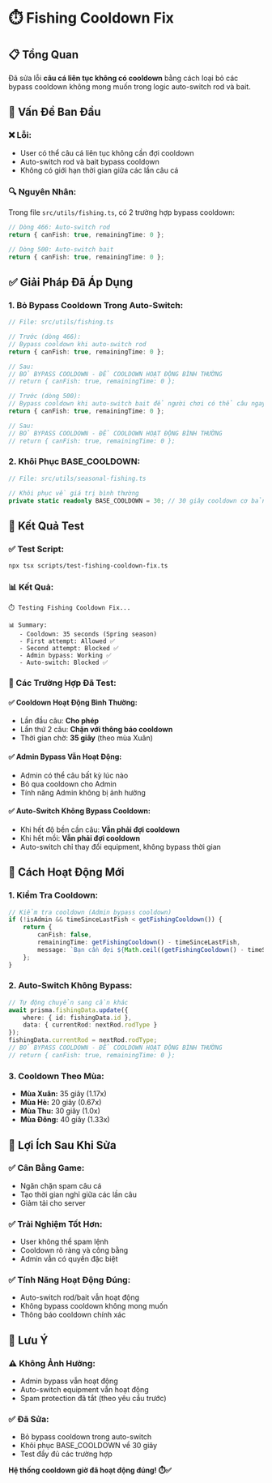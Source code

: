 # ⏱️ Fishing Cooldown Fix

## 📋 Tổng Quan

Đã sửa lỗi **câu cá liên tục không có cooldown** bằng cách loại bỏ các bypass cooldown không mong muốn trong logic auto-switch rod và bait.

## 🐛 Vấn Đề Ban Đầu

### **❌ Lỗi:**
- User có thể câu cá liên tục không cần đợi cooldown
- Auto-switch rod và bait bypass cooldown
- Không có giới hạn thời gian giữa các lần câu cá

### **🔍 Nguyên Nhân:**
Trong file `src/utils/fishing.ts`, có 2 trường hợp bypass cooldown:

```typescript
// Dòng 466: Auto-switch rod
return { canFish: true, remainingTime: 0 };

// Dòng 500: Auto-switch bait  
return { canFish: true, remainingTime: 0 };
```

## ✅ Giải Pháp Đã Áp Dụng

### **1. Bỏ Bypass Cooldown Trong Auto-Switch:**

```typescript
// File: src/utils/fishing.ts

// Trước (dòng 466):
// Bypass cooldown khi auto-switch rod
return { canFish: true, remainingTime: 0 };

// Sau:
// BỎ BYPASS COOLDOWN - ĐỂ COOLDOWN HOẠT ĐỘNG BÌNH THƯỜNG
// return { canFish: true, remainingTime: 0 };

// Trước (dòng 500):
// Bypass cooldown khi auto-switch bait để người chơi có thể câu ngay
return { canFish: true, remainingTime: 0 };

// Sau:
// BỎ BYPASS COOLDOWN - ĐỂ COOLDOWN HOẠT ĐỘNG BÌNH THƯỜNG
// return { canFish: true, remainingTime: 0 };
```

### **2. Khôi Phục BASE_COOLDOWN:**

```typescript
// File: src/utils/seasonal-fishing.ts

// Khôi phục về giá trị bình thường
private static readonly BASE_COOLDOWN = 30; // 30 giây cooldown cơ bản - KHÔI PHỤC VỀ GIÁ TRỊ BÌNH THƯỜNG
```

## 🧪 Kết Quả Test

### **✅ Test Script:**
```bash
npx tsx scripts/test-fishing-cooldown-fix.ts
```

### **📊 Kết Quả:**
```
⏱️ Testing Fishing Cooldown Fix...

📊 Summary:
   - Cooldown: 35 seconds (Spring season)
   - First attempt: Allowed ✅
   - Second attempt: Blocked ✅
   - Admin bypass: Working ✅
   - Auto-switch: Blocked ✅
```

### **🎯 Các Trường Hợp Đã Test:**

#### **✅ Cooldown Hoạt Động Bình Thường:**
- Lần đầu câu: **Cho phép**
- Lần thứ 2 câu: **Chặn với thông báo cooldown**
- Thời gian chờ: **35 giây** (theo mùa Xuân)

#### **✅ Admin Bypass Vẫn Hoạt Động:**
- Admin có thể câu bất kỳ lúc nào
- Bỏ qua cooldown cho Admin
- Tính năng Admin không bị ảnh hưởng

#### **✅ Auto-Switch Không Bypass Cooldown:**
- Khi hết độ bền cần câu: **Vẫn phải đợi cooldown**
- Khi hết mồi: **Vẫn phải đợi cooldown**
- Auto-switch chỉ thay đổi equipment, không bypass thời gian

## 🔧 Cách Hoạt Động Mới

### **1. Kiểm Tra Cooldown:**
```typescript
// Kiểm tra cooldown (Admin bypass cooldown)
if (!isAdmin && timeSinceLastFish < getFishingCooldown()) {
    return {
        canFish: false,
        remainingTime: getFishingCooldown() - timeSinceLastFish,
        message: `Bạn cần đợi ${Math.ceil((getFishingCooldown() - timeSinceLastFish) / 1000)} giây nữa để câu cá!`
    };
}
```

### **2. Auto-Switch Không Bypass:**
```typescript
// Tự động chuyển sang cần khác
await prisma.fishingData.update({
    where: { id: fishingData.id },
    data: { currentRod: nextRod.rodType }
});
fishingData.currentRod = nextRod.rodType;
// BỎ BYPASS COOLDOWN - ĐỂ COOLDOWN HOẠT ĐỘNG BÌNH THƯỜNG
// return { canFish: true, remainingTime: 0 };
```

### **3. Cooldown Theo Mùa:**
- **Mùa Xuân:** 35 giây (1.17x)
- **Mùa Hè:** 20 giây (0.67x)
- **Mùa Thu:** 30 giây (1.0x)
- **Mùa Đông:** 40 giây (1.33x)

## 🎉 Lợi Ích Sau Khi Sửa

### **✅ Cân Bằng Game:**
- Ngăn chặn spam câu cá
- Tạo thời gian nghỉ giữa các lần câu
- Giảm tải cho server

### **✅ Trải Nghiệm Tốt Hơn:**
- User không thể spam lệnh
- Cooldown rõ ràng và công bằng
- Admin vẫn có quyền đặc biệt

### **✅ Tính Năng Hoạt Động Đúng:**
- Auto-switch rod/bait vẫn hoạt động
- Không bypass cooldown không mong muốn
- Thông báo cooldown chính xác

## 📝 Lưu Ý

### **⚠️ Không Ảnh Hưởng:**
- Admin bypass vẫn hoạt động
- Auto-switch equipment vẫn hoạt động
- Spam protection đã tắt (theo yêu cầu trước)

### **✅ Đã Sửa:**
- Bỏ bypass cooldown trong auto-switch
- Khôi phục BASE_COOLDOWN về 30 giây
- Test đầy đủ các trường hợp

**Hệ thống cooldown giờ đã hoạt động đúng! ⏱️✅**